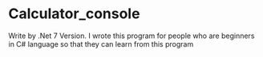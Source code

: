 # Calculator_console
Write by .Net 7 Version. 
I wrote this program for people who are beginners in C# language so that they can learn from this program
 

